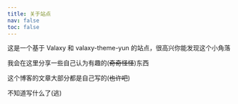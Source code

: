 ```yaml
---
title: 关于站点
nav: false
toc: false
---
```


这是一个基于 Valaxy 和 valaxy-theme-yun 的站点，很高兴你能发现这个小角落

我会在这里分享一些自己认为有趣的(~~奇奇怪怪~~)东西

这个博客的文章大部分都是自己写的(~~也许吧~~)

不知道写什么了(逃)
